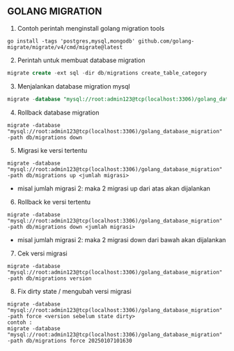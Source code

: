 ## GOLANG MIGRATION ##
1.  Contoh perintah menginstall golang migration tools

```shell
go install -tags 'postgres,mysql,mongodb' github.com/golang-migrate/migrate/v4/cmd/migrate@latest
```

2.  Perintah untuk membuat database migration

```sql
migrate create -ext sql -dir db/migrations create_table_category
```

3. Menjalankan database migration mysql

```sql
migrate -database "mysql://root:admin123@tcp(localhost:3306)/golang_database_migration" -path db/migrations up
```
4.  Rollback database migration

```shell
migrate -database "mysql://root:admin123@tcp(localhost:3306)/golang_database_migration" -path db/migrations down
```

5.  Migrasi ke versi tertentu

```shell
migrate -database "mysql://root:admin123@tcp(localhost:3306)/golang_database_migration" -path db/migrations up <jumlah migrasi>
```
*   misal jumlah migrasi 2: maka 2 migrasi up dari atas akan dijalankan

6. Rollback ke versi tertentu

```shell
migrate -database "mysql://root:admin123@tcp(localhost:3306)/golang_database_migration" -path db/migrations down <jumlah migrasi>
```
*   misal jumlah migrasi 2: maka 2 migrasi down dari bawah akan dijalankan

7. Cek versi migrasi
```shell
migrate -database "mysql://root:admin123@tcp(localhost:3306)/golang_database_migration" -path db/migrations version
```
8. Fix dirty state / mengubah versi migrasi
```shell
migrate -database "mysql://root:admin123@tcp(localhost:3306)/golang_database_migration" -path force <version sebelum state dirty>
contoh : 
migrate -database "mysql://root:admin123@tcp(localhost:3306)/golang_database_migration" -path db/migrations force 20250107101630
```